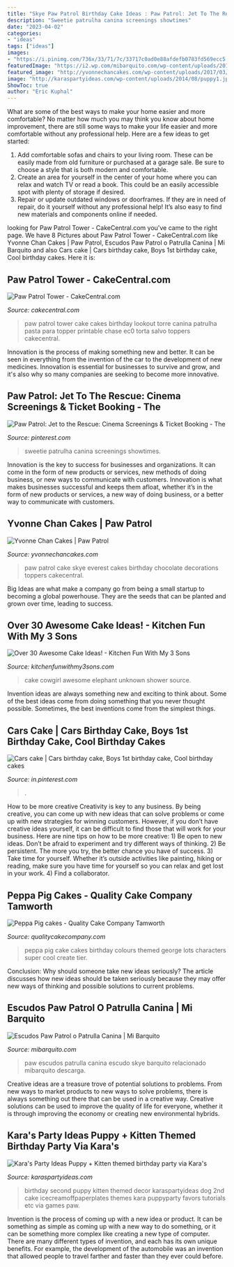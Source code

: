 ```yaml
---
title: "Skye Paw Patrol Birthday Cake Ideas : Paw Patrol: Jet To The Rescue: Cinema Screenings &amp; Ticket Booking"
description: "Sweetie patrulha canina screenings showtimes"
date: "2023-04-02"
categories:
- "ideas"
tags: ["ideas"]
images:
- "https://i.pinimg.com/736x/33/71/7c/33717c0ad0e88afdefb0783fd569ecc5.jpg"
featuredImage: "https://i2.wp.com/mibarquito.com/wp-content/uploads/2017/11/Badge-Paw-Patrol-Escudo-Skye.png?fit=341%2C385&amp;ssl=1"
featured_image: "http://yvonnechancakes.com/wp-content/uploads/2017/03/PawPatrolTopper.jpg"
image: "http://karaspartyideas.com/wp-content/uploads/2014/08/puppy1.jpeg"
ShowToc: true
author: "Eric Kuphal"
---
```



What are some of the best ways to make your home easier and more comfortable?
No matter how much you may think you know about home improvement, there are still some ways to make your life easier and more comfortable without any professional help. Here are a few ideas to get started: 
1) Add comfortable sofas and chairs to your living room. These can be easily made from old furniture or purchased at a garage sale. Be sure to choose a style that is both modern and comfortable. 
2) Create an area for yourself in the center of your home where you can relax and watch TV or read a book. This could be an easily accessible spot with plenty of storage if desired. 
3) Repair or update outdated windows or doorframes. If they are in need of repair, do it yourself without any professional help! It’s also easy to find new materials and components online if needed.

	

		
looking for Paw Patrol Tower - CakeCentral.com you've came to the right page. We have 8 Pictures about Paw Patrol Tower - CakeCentral.com like Yvonne Chan Cakes | Paw Patrol, Escudos Paw Patrol o Patrulla Canina | Mi Barquito and also Cars cake | Cars birthday cake, Boys 1st birthday cake, Cool birthday cakes. Here it is:
		
    
## Paw Patrol Tower - CakeCentral.com

<img loading=lazy src="https://cdn001.cakecentral.com/gallery/2016/03/900_paw-patrol-tower-668447msRso.JPG" onerror="this.onerror=null;this.src='https://tse3.mm.bing.net/th?id=OIP.FBJYHV7szchtwZ4dBA7cTgHaK0&amp;pid=15.1';" alt="Paw Patrol Tower - CakeCentral.com">

_Source: cakecentral.com_

>paw patrol tower cake cakes birthday lookout torre canina patrulha pasta para topper printable chase ec0 torta salvo toppers cakecentral. 

	

Innovation is the process of making something new and better. It can be seen in everything from the invention of the car to the development of new medicines. Innovation is essential for businesses to survive and grow, and it's also why so many companies are seeking to become more innovative.

    
## Paw Patrol: Jet To The Rescue: Cinema Screenings &amp; Ticket Booking - The

<img loading=lazy src="https://i.pinimg.com/736x/24/8c/35/248c3531d695ca1a04a16625fe664154.jpg" onerror="this.onerror=null;this.src='https://tse3.mm.bing.net/th?id=OIP.e2OzXDYaN_97rdU4eat5UwHaHa&amp;pid=15.1';" alt="Paw Patrol: Jet to the Rescue: Cinema Screenings &amp; Ticket Booking - The">

_Source: pinterest.com_

>sweetie patrulha canina screenings showtimes. 

	

Innovation is the key to success for businesses and organizations. It can come in the form of new products or services, new methods of doing business, or new ways to communicate with customers. Innovation is what makes businesses successful and keeps them afloat, whether it’s in the form of new products or services, a new way of doing business, or a better way to communicate with customers.

    
## Yvonne Chan Cakes | Paw Patrol

<img loading=lazy src="http://yvonnechancakes.com/wp-content/uploads/2017/03/PawPatrolTopper.jpg" onerror="this.onerror=null;this.src='https://tse2.mm.bing.net/th?id=OIP.wp17dkS4Nh3Iuz-I5QF0UAHaLW&amp;pid=15.1';" alt="Yvonne Chan Cakes | Paw Patrol">

_Source: yvonnechancakes.com_

>paw patrol cake skye everest cakes birthday chocolate decorations toppers cakecentral. 

	

Big Ideas are what make a company go from being a small startup to becoming a global powerhouse. They are the seeds that can be planted and grown over time, leading to success.

    
## Over 30 Awesome Cake Ideas! - Kitchen Fun With My 3 Sons

<img loading=lazy src="https://kitchenfunwithmy3sons.com/wp-content/uploads/2016/04/baby.jpg" onerror="this.onerror=null;this.src='https://tse3.mm.bing.net/th?id=OIP.MKXuPybCYa3fDHYN9dKi9gHaLH&amp;pid=15.1';" alt="Over 30 Awesome Cake Ideas! - Kitchen Fun With My 3 Sons">

_Source: kitchenfunwithmy3sons.com_

>cake cowgirl awesome elephant unknown shower source. 

	

Invention ideas are always something new and exciting to think about. Some of the best ideas come from doing something that you never thought possible. Sometimes, the best inventions come from the simplest things.

    
## Cars Cake | Cars Birthday Cake, Boys 1st Birthday Cake, Cool Birthday Cakes

<img loading=lazy src="https://i.pinimg.com/736x/33/71/7c/33717c0ad0e88afdefb0783fd569ecc5.jpg" onerror="this.onerror=null;this.src='https://tse3.mm.bing.net/th?id=OIP.FoWQ-FB8rMl1Ji2zfzpmoAHaLH&amp;pid=15.1';" alt="Cars cake | Cars birthday cake, Boys 1st birthday cake, Cool birthday cakes">

_Source: in.pinterest.com_

>. 

	

How to be more creative
Creativity is key to any business. By being creative, you can come up with new ideas that can solve problems or come up with new strategies for winning customers. However, if you don’t have creative ideas yourself, it can be difficult to find those that will work for your business. Here are nine tips on how to be more creative: 1) Be open to new ideas. Don’t be afraid to experiment and try different ways of thinking. 2) Be persistent. The more you try, the better chance you have of success. 3) Take time for yourself. Whether it’s outside activities like painting, hiking or reading, make sure you have time for yourself so you can relax and get lost in your work. 4) Find a collaborator.

    
## Peppa Pig Cakes - Quality Cake Company Tamworth

<img loading=lazy src="https://w2d8a5y9.stackpathcdn.com/wp-content/uploads/2020/03/peppa-pig-two-tier-495x705.jpg" onerror="this.onerror=null;this.src='https://tse2.mm.bing.net/th?id=OIP.jHv1_EvmscY38Tqpn7eU3QHaKj&amp;pid=15.1';" alt="Peppa Pig cakes - Quality Cake Company Tamworth">

_Source: qualitycakecompany.com_

>peppa pig cake cakes birthday colours themed george lots characters super cool create tier. 

	

Conclusion: Why should someone take new ideas seriously?
The article discusses how new ideas should be taken seriously because they may offer new ways of thinking and possible solutions to current problems.

    
## Escudos Paw Patrol O Patrulla Canina | Mi Barquito

<img loading=lazy src="https://i2.wp.com/mibarquito.com/wp-content/uploads/2017/11/Badge-Paw-Patrol-Escudo-Skye.png?fit=341%2C385&amp;ssl=1" onerror="this.onerror=null;this.src='https://tse1.mm.bing.net/th?id=OIP.WDVaLHmH5KY5LG5spq18bAAAAA&amp;pid=15.1';" alt="Escudos Paw Patrol o Patrulla Canina | Mi Barquito">

_Source: mibarquito.com_

>paw escudos patrulla canina escudo skye barquito relacionado mibarquito descarga. 

	

Creative ideas are a treasure trove of potential solutions to problems. From new ways to market products to new ways to solve problems, there is always something out there that can be used in a creative way. Creative solutions can be used to improve the quality of life for everyone, whether it is through improving the economy or creating new environmental hybrids.

    
## Kara&#039;s Party Ideas Puppy + Kitten Themed Birthday Party Via Kara&#039;s

<img loading=lazy src="http://karaspartyideas.com/wp-content/uploads/2014/08/puppy1.jpeg" onerror="this.onerror=null;this.src='https://tse4.mm.bing.net/th?id=OIP.A1uGyuG2HIVSCIWkd0xKLQHaLH&amp;pid=15.1';" alt="Kara&#039;s Party Ideas Puppy + Kitten themed birthday party via Kara&#039;s">

_Source: karaspartyideas.com_

>birthday second puppy kitten themed decor karaspartyideas dog 2nd cake icecreamoffpaperplates themes kara puppyparty favors tutorials etc via games paw. 

	

Invention is the process of coming up with a new idea or product. It can be something as simple as coming up with a new way to do something, or it can be something more complex like creating a new type of computer. There are many different types of invention, and each has its own unique benefits. For example, the development of the automobile was an invention that allowed people to travel farther and faster than they ever could before.

